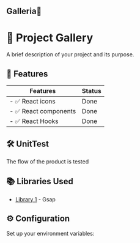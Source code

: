 ## Galleria🛬


# 🚀 Project Gallery

A brief description of your project and its purpose.

## 📌 Features


| Features | Status |
| ---                         | ---   |
| - ✅ React icons            | Done  |
| - ✅ React components       | Done  |
| - ✅ React Hooks            | Done  |


## 🛠 UnitTest

The flow of the product is tested


## 📚 Libraries Used

- [Library 1](https://link-to-library) - Gsap


## ⚙️ Configuration

Set up your environment variables:
